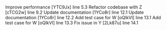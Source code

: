 Improve performance [YTC9Jx] line 5.3
Refactor codebase with Z [cTCG2w] line 9.2
Update documentation [1YCo8r] line 12.1
Update documentation [1YCo8r] line 12.2
Add test case for W [oQlkVl] line 13.1
Add test case for W [oQlkVl] line 13.3
Fix issue in Y [2Lk87u] line 14.1
